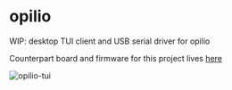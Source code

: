 # opilio

WIP: desktop TUI client and USB serial driver for opilio

Counterpart board and firmware for this project lives [here](https://github.com/mygnu/opilio-firmware)

![opilio-tui](https://user-images.githubusercontent.com/4723535/176998413-72536b59-c93b-4af7-abf6-116d2a0f6484.gif)
